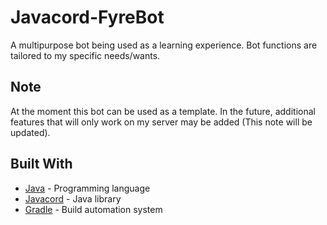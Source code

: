 # Javacord-FyreBot

A multipurpose bot being used as a learning experience. Bot functions are tailored to my specific needs/wants.

## Note
At the moment this bot can be used as a template. In the future, additional features that will only work on my server may be added (This note will be updated).

## Built With

* [Java](https://www.java.com/) - Programming language
* [Javacord](https://javacord.org/) - Java library
* [Gradle](https://gradle.org/) - Build automation system
